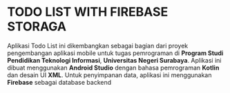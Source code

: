 # TODO LIST WITH FIREBASE STORAGA

Aplikasi Todo List ini dikembangkan sebagai bagian dari proyek pengembangan aplikasi mobile untuk tugas pemrograman di **Program Studi Pendidikan Teknologi Informasi**, **Universitas Negeri Surabaya**. Aplikasi ini dibuat menggunakan **Android Studio** dengan bahasa pemrograman **Kotlin** dan desain UI **XML**. Untuk penyimpanan data, aplikasi ini menggunakan **Firebase** sebagai database backend

